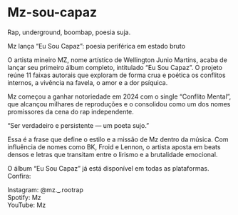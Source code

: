# Mz-sou-capaz
Rap, underground,  boombap, poesia suja.

Mz lança “Eu Sou Capaz”: poesia periférica em estado bruto

O artista mineiro MZ, nome artístico de Wellington Junio Martins, acaba de lançar seu primeiro álbum completo, intitulado “Eu Sou Capaz”. O projeto reúne 11 faixas autorais que exploram de forma crua e poética os conflitos internos, a vivência na favela, o amor e a dor psíquica.

Mz começou a ganhar notoriedade em 2024 com o single “Conflito Mental”, que alcançou milhares de reproduções e o consolidou como um dos nomes promissores da cena do rap independente.

“Ser verdadeiro e persistente — um poeta sujo.”

Essa é a frase que define o estilo e a missão de Mz dentro da música. Com influência de nomes como BK, Froid e Lennon, o artista aposta em beats densos e letras que transitam entre o lirismo e a brutalidade emocional.

O álbum “Eu Sou Capaz” já está disponível em todas as plataformas. Confira:

Instagram: @mz._.rootrap  
Spotify: Mz  
YouTube: Mz
